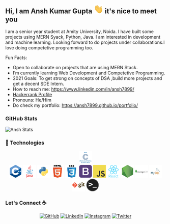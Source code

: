 ## Hi, I am Ansh Kumar Gupta <img src="https://raw.githubusercontent.com/ABSphreak/ABSphreak/master/gifs/Hi.gif" width="30px"> it's nice to meet you

I am a senior year student at Amity University, Noida. I have built some projects using MERN Syack, Python, Java. I am interested in development and machine learning. Looking forward to do projects under collaborations.I love doing competetive programming too.

 Fun Facts:
-  Open to collaborate on projects that are using MERN Stack.
-  I’m currently learning Web Development and Competetive Programming.
-  2021 Goals: To get strong on concepts of DSA ,build more projects and get a decent SDE Intern.
-  How to reach me: https://www.linkedin.com/in/ansh7899/
-  [Hackerrank Profile](https://www.hackerrank.com/Ansh7899)
-  Pronouns: He/Him
-  Do check my portfolio: https://ansh7899.github.io/portfolio/

 ###  GitHub Stats

 <p> 
    <img src="https://github-readme-stats.vercel.app/api?username=Ansh7899&count_private=true&show_icons=true&theme=default&line" alt="Ansh Stats" width="420"/> 
 </p>

### :wrench: Technologies
<p align="center">

  <div align="center">
  
<code><img height="40" src="https://raw.githubusercontent.com/github/explore/80688e429a7d4ef2fca1e82350fe8e3517d3494d/topics/c/c.png">
</code> <code><img height="40" src="https://raw.githubusercontent.com/github/explore/80688e429a7d4ef2fca1e82350fe8e3517d3494d/topics/cpp/cpp.png"></code> 
<code><img height="40" src="https://raw.githubusercontent.com/devicons/devicon/master/icons/java/java-original-wordmark.svg"></code> 
<code><img height="40" src="https://raw.githubusercontent.com/github/explore/80688e429a7d4ef2fca1e82350fe8e3517d3494d/topics/python/python.png"></code> 
<code><img height="40" src="https://raw.githubusercontent.com/github/explore/80688e429a7d4ef2fca1e82350fe8e3517d3494d/topics/html/html.png"></code> 
<code><img height="40" src="https://raw.githubusercontent.com/github/explore/80688e429a7d4ef2fca1e82350fe8e3517d3494d/topics/css/css.png"></code> 
<code><img height="40" src="https://raw.githubusercontent.com/github/explore/80688e429a7d4ef2fca1e82350fe8e3517d3494d/topics/bootstrap/bootstrap.png"></code> 
<code><img height="40" src="https://raw.githubusercontent.com/github/explore/80688e429a7d4ef2fca1e82350fe8e3517d3494d/topics/javascript/javascript.png"></code> 
<code><img height="40" src="https://raw.githubusercontent.com/devicons/devicon/master/icons/react/react-original-wordmark.svg"></code> 
<code><img height="40" src="https://raw.githubusercontent.com/github/explore/80688e429a7d4ef2fca1e82350fe8e3517d3494d/topics/nodejs/nodejs.png"></code> 
<code><img height="40" src="https://raw.githubusercontent.com/github/explore/80688e429a7d4ef2fca1e82350fe8e3517d3494d/topics/mongodb/mongodb.png"></code> 
<code><img height="40" src="https://raw.githubusercontent.com/github/explore/80688e429a7d4ef2fca1e82350fe8e3517d3494d/topics/mysql/mysql.png"></code> 
<code><img height="40" src="https://raw.githubusercontent.com/github/explore/80688e429a7d4ef2fca1e82350fe8e3517d3494d/topics/git/git.png"></code> 
<code><img height="40" src="https://raw.githubusercontent.com/github/explore/80688e429a7d4ef2fca1e82350fe8e3517d3494d/topics/terminal/terminal.png"></code>

  </div>
  </p>


### Let's Connect :coffee:
<p align="center">
	<a href="https://github.com/Ansh7899"><img src="https://img.icons8.com/bubbles/50/000000/github.png" alt="GitHub"/></a>
	<a href="https://www.linkedin.com/in/ansh7899/"><img src="https://img.icons8.com/bubbles/50/000000/linkedin.png" alt="LinkedIn"/></a>
	<a href="https://www.instagram.com/_ansh7899_/"><img src="https://img.icons8.com/bubbles/50/000000/instagram.png" alt="Instagram"/></a>
	<a href="https://twitter.com/Ansh7899"><img src="https://img.icons8.com/bubbles/50/000000/twitter.png" alt="Twitter"/></a>
</p>
